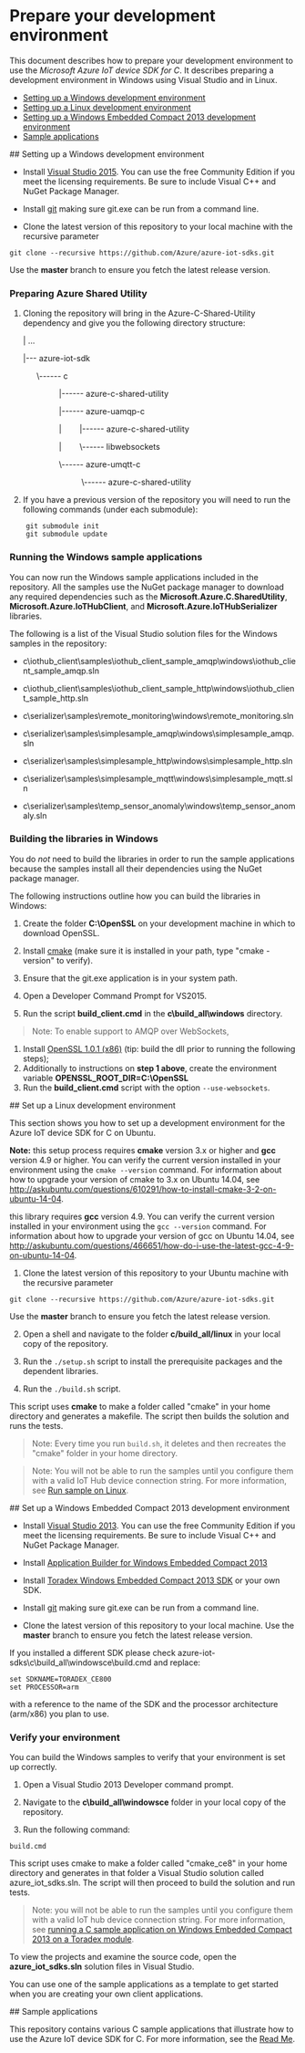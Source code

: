 # Prepare your development environment

This document describes how to prepare your development environment to use the *Microsoft Azure IoT device SDK for C*. It describes preparing a development environment in Windows using Visual Studio and in Linux.

- [Setting up a Windows development environment](#windows)
- [Setting up a Linux development environment](#linux)
- [Setting up a Windows Embedded Compact 2013 development environment](#windowsce)
- [Sample applications](#samplecode)

<a name="windows"/>
## Setting up a Windows development environment

- Install [Visual Studio 2015][visual-studio]. You can use the free Community Edition if you meet the licensing requirements.
Be sure to include Visual C++ and NuGet Package Manager.
- Install [git](http://www.git-scm.com) making sure git.exe can be run from a command line.

- Clone the latest version of this repository to your local machine with the recursive parameter
```
git clone --recursive https://github.com/Azure/azure-iot-sdks.git
```
Use the **master** branch to ensure you fetch the latest release version.

### Preparing Azure Shared Utility

 1. Cloning the repository will bring in the Azure-C-Shared-Utility dependency and give you the following directory structure: 

	\| ...

	\|\-\-\- azure-iot-sdk

	&nbsp;&nbsp;&nbsp;&nbsp;&nbsp;&nbsp;\\\-\-\-\-\-\- c
  
	&nbsp;&nbsp;&nbsp;&nbsp;&nbsp;&nbsp;&nbsp;&nbsp;&nbsp;&nbsp;&nbsp;&nbsp;&nbsp;&nbsp;&nbsp;&nbsp;\|\-\-\-\-\-\- azure-c-shared-utility
	
	&nbsp;&nbsp;&nbsp;&nbsp;&nbsp;&nbsp;&nbsp;&nbsp;&nbsp;&nbsp;&nbsp;&nbsp;&nbsp;&nbsp;&nbsp;&nbsp;\|\-\-\-\-\-\- azure-uamqp-c
	
	&nbsp;&nbsp;&nbsp;&nbsp;&nbsp;&nbsp;&nbsp;&nbsp;&nbsp;&nbsp;&nbsp;&nbsp;&nbsp;&nbsp;&nbsp;&nbsp;\|&nbsp;&nbsp;&nbsp;&nbsp;&nbsp;&nbsp;&nbsp;&nbsp;\|\-\-\-\-\-\- azure-c-shared-utility
	
	&nbsp;&nbsp;&nbsp;&nbsp;&nbsp;&nbsp;&nbsp;&nbsp;&nbsp;&nbsp;&nbsp;&nbsp;&nbsp;&nbsp;&nbsp;&nbsp;\|&nbsp;&nbsp;&nbsp;&nbsp;&nbsp;&nbsp;&nbsp;&nbsp;\\\-\-\-\-\-\- libwebsockets
	
	&nbsp;&nbsp;&nbsp;&nbsp;&nbsp;&nbsp;&nbsp;&nbsp;&nbsp;&nbsp;&nbsp;&nbsp;&nbsp;&nbsp;&nbsp;&nbsp;\\\-\-\-\-\-\- azure-umqtt-c
	
	&nbsp;&nbsp;&nbsp;&nbsp;&nbsp;&nbsp;&nbsp;&nbsp;&nbsp;&nbsp;&nbsp;&nbsp;&nbsp;&nbsp;&nbsp;&nbsp;&nbsp;&nbsp;&nbsp;&nbsp;&nbsp;&nbsp;&nbsp;&nbsp;&nbsp;&nbsp;\\\-\-\-\-\-\- azure-c-shared-utility
 
 2.  If you have a previous version of the repository you will need to run the following commands (under each submodule):
```
    git submodule init
    git submodule update
```   

### Running the Windows sample applications

You can now run the Windows sample applications included in the repository. All the samples use the NuGet package manager to download any required dependencies such as the **Microsoft.Azure.C.SharedUtility**, **Microsoft.Azure.IoTHubClient**, and **Microsoft.Azure.IoTHubSerializer** libraries.

The following is a list of the Visual Studio solution files for the Windows samples in the repository:

- c\\iothub\_client\\samples\\iothub\_client\_sample\_amqp\\windows\\iothub\_client\_sample\_amqp.sln
- c\\iothub\_client\\samples\\iothub\_client\_sample\_http\\windows\\iothub\_client\_sample\_http.sln

- c\\serializer\\samples\\remote\_monitoring\\windows\\remote\_monitoring.sln

- c\\serializer\\samples\\simplesample\_amqp\\windows\\simplesample\_amqp.sln

- c\\serializer\\samples\\simplesample\_http\\windows\\simplesample\_http.sln

- c\\serializer\\samples\\simplesample\_mqtt\\windows\\simplesample\_mqtt.sln

- c\\serializer\\samples\\temp\_sensor\_anomaly\\windows\\temp\_sensor\_anomaly.sln
 

### Building the libraries in Windows

You do *not* need to build the libraries in order to run the sample applications because the samples install all their dependencies using the NuGet package manager.

The following instructions outline how you can build the libraries in Windows:

1. Create the folder **C:\\OpenSSL** on your development machine in which to download OpenSSL.

2. Install [cmake](http://www.cmake.org/) (make sure it is installed in your path, type "cmake -version" to verify).

3. Ensure that the git.exe application is in your system path.

4. Open a Developer Command Prompt for VS2015.

5. Run the script **build_client.cmd** in the **c\\build_all\\windows** directory.


> Note: To enable support to AMQP over WebSockets, 
  1. Install [OpenSSL 1.0.1 (x86)](https://github.com/openssl/openssl) (tip: build the dll prior to running the following steps); 
  2. Additionally to instructions on **step 1 above**, create the environment variable **OPENSSL_ROOT_DIR=C:\\OpenSSL** 
  3. Run the **build\_client.cmd** script with the option ```--use-websockets```.

<a name="linux"/>
## Set up a Linux development environment

This section shows you how to set up a development environment for the Azure IoT device SDK for C on Ubuntu.

**Note:** this setup process requires **cmake** version 3.x or higher and **gcc** version 4.9 or higher. You can verify the current version installed in your environment using the `cmake --version` command. For information about how to upgrade your version of cmake to 3.x on Ubuntu 14.04, see http://askubuntu.com/questions/610291/how-to-install-cmake-3-2-on-ubuntu-14-04.

this library requires **gcc** version 4.9. You can verify the current version installed in your environment using the `gcc --version` command. For information about how to upgrade your version of gcc on Ubuntu 14.04, see http://askubuntu.com/questions/466651/how-do-i-use-the-latest-gcc-4-9-on-ubuntu-14-04.

1. Clone the latest version of this repository to your Ubuntu machine with the recursive parameter
```
git clone --recursive https://github.com/Azure/azure-iot-sdks.git
```
Use the **master** branch to ensure you fetch the latest release version.

2. Open a shell and navigate to the folder **c/build_all/linux** in your local copy of the repository.

3. Run the `./setup.sh` script to install the prerequisite packages and the dependent libraries.

4. Run the `./build.sh` script.

This script uses **cmake** to make a folder called "cmake" in your home directory and generates a makefile. The script then builds the solution and runs the tests.

> Note: Every time you run `build.sh`, it deletes and then recreates the "cmake" folder in your home directory.

> Note: You will not be able to run the samples until you configure them with a valid IoT Hub device connection string. For more information, see [Run sample on Linux](../../doc/get_started/linux-desktop-c.md).

<a name="windowsce"/>
## Set up a Windows Embedded Compact 2013 development environment

- Install [Visual Studio 2013][visual-studio]. You can use the free Community Edition if you meet the licensing requirements.
Be sure to include Visual C++ and NuGet Package Manager.
- Install [Application Builder for Windows Embedded Compact 2013][application-builder]
- Install [Toradex Windows Embedded Compact 2013 SDK][toradex-CE8-sdk] or your own SDK.
- Install [git](http://www.git-scm.com) making sure git.exe can be run from a command line.

- Clone the latest version of this repository to your local machine. Use the **master** branch to ensure you fetch the latest release version.

If you installed a different SDK please check azure-iot-sdks\\c\\build_all\\windowsce\\build.cmd and replace:
```
set SDKNAME=TORADEX_CE800
set PROCESSOR=arm
```
with a reference to the name of the SDK and the processor architecture (arm/x86) you plan to use.

### Verify your environment

You can build the Windows samples to verify that your environment is set up correctly.

1. Open a Visual Studio 2013 Developer command prompt.

2. Navigate to the **c\\build_all\\windowsce** folder in your local copy of the repository.

3. Run the following command:

```
build.cmd
```

This script uses cmake to make a folder called "cmake_ce8" in your home directory and generates in that folder a Visual Studio solution called azure_iot_sdks.sln. The script will then proceed to build the solution and run tests.

> Note: you will not be able to run the samples until you configure them with a valid IoT hub device connection string. For more information, see [running a C sample application on Windows Embedded Compact 2013 on a Toradex module](../../doc/get_started/wince2013-toradex-module-c.md).

To view the projects and examine the source code, open the **azure_iot_sdks.sln** solution files in Visual Studio.

You can use one of the sample applications as a template to get started when you are creating your own client applications.

<a name="samplecode"/>
## Sample applications

This repository contains various C sample applications that illustrate how to use the Azure IoT device SDK for C. For more information, see the [Read Me][readme].

[visual-studio]: https://www.visualstudio.com/
[readme]: ../readme.md
[device-explorer]: ../../tools/DeviceExplorer/readme.md
[toradex-CE8-sdk]:http://docs.toradex.com/102578
[application-builder]:http://www.microsoft.com/download/details.aspx?id=38819
